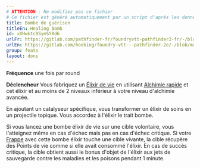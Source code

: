 ```yaml
---
# ATTENTION : Ne modifiez pas ce fichier
# Ce fichier est généré automatiquement par un script d'après les données du module Foundry VTT officiel et de sa traduction
title: Bombe de guérison
titleEn: Healing Bomb
id: xXHwktc9SymSY8d6
urlFr: https://gitlab.com/pathfinder-fr/foundryvtt-pathfinder2-fr/-/blob/master/data/feats/xXHwktc9SymSY8d6.htm
urlEn: https://gitlab.com/hooking/foundry-vtt---pathfinder-2e/-/blob/master/packs/data/feats.db/healing-bomb.json
group: feats
layout: dons
---
```

**Fréquence** une fois par round

**Déclencheur** Vous fabriquez un [Élixir de vie](../equipment/elixir-de-vie-mineur.md) en utilisant [Alchimie rapide](alchimie-rapide.md) et cet élixir et au moins de 2 niveaux inférieur à votre niveau d'alchimie avancée.

En ajoutant un catalyseur spécifique, vous transformer un élixir de soins en un projectile topique. Vous accordez à l'élixir le trait bombe.

Si vous lancez une bombe élixir de vie sur une cible volontaire, vous l'atteignez même en cas d'échec mais pas en cas d'échec critique. Si votre [Frappe](../actions/frapper.md) avec cette bombe élixir touche une cible vivante, la cible récupère des Points de vie comme si elle avait consommé l'élixir. En cas de succès critique, la cible obtient aussi le bonus d'objet de l'élixir aux jets de sauvegarde contre les maladies et les poisons pendant 1 minute.


